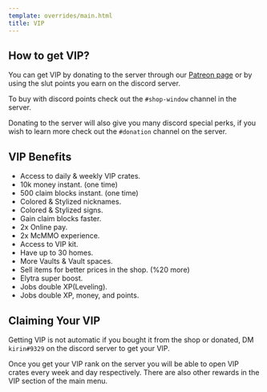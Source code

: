 ```yaml
---
template: overrides/main.html
title: VIP
---
```


## How to get VIP?

You can get VIP by donating to the server through our [Patreon page](https://www.patreon.com/unicornia1) or by using the slut points you earn on the discord server.

To buy with discord points check out the `#shop-window` channel in the server.

Donating to the server will also give you many discord special perks, if you wish to learn more check out the `#donation` channel on the server.

## VIP Benefits

* Access to daily & weekly VIP crates.
* 10k money instant. (one time)
* 500 claim blocks instant. (one time)
* Colored & Stylized nicknames.
* Colored & Stylized signs.
* Gain claim blocks faster.
* 2x Online pay.
* 2x McMMO experience.
* Access to VIP kit.
* Have up to 30 homes.
* More Vaults & Vault spaces.
* Sell items for better prices in the shop. (%20 more)
* Elytra super boost.
* Jobs double XP(Leveling).
* Jobs double XP, money, and points.

## Claiming Your VIP

Getting VIP is not automatic if you bought it from the shop or donated, DM `kirin#9329` on the discord server to get your VIP.

Once you get your VIP rank on the server you will be able to open VIP crates every week and day respectively. There are also other rewards in the VIP section of the main menu.